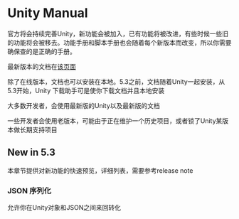 # Unity Manual

官方将会持续完善Unity，新功能会被加入，已有功能将被改进，有些时候一些旧的功能将会被移去。功能手册和脚本手册也会随着每个新版本而改变，所以你需要确保查的是正确的手册。

最新版本的文档在[该页面](docs.unity3d.com)

除了在线版本，文档也可以安装在本地。5.3之前，文档随着Unity一起安装，从5.3开始，Unity 下载助手可是使你下载文档并且本地安装

大多数开发者，会使用最新版的Unity以及最新版的文档

一些开发者会使用老版本，可能由于正在维护一个历史项目，或者锁了Unity某版本做长期支持项目

## New in 5.3
本章节提供对新功能的快速预览，详细列表，需要参考release note

### JSON 序列化
允许你在Unity对象和JSON之间来回转化

